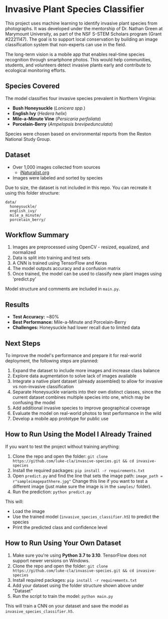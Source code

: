 # Invasive Plant Species Classifier

This project uses machine learning to identify invasive plant species from photographs. It was developed under the mentorship of Dr. Nathan Green at Marymount University, as part of the NSF S-STEM Scholars program (Grant #2221147). The goal is to support local conservation by building an image classification system that non-experts can use in the field.

The long-term vision is a mobile app that enables real-time species recognition through smartphone photos. This would help communities, students, and volunteers detect invasive plants early and contribute to ecological monitoring efforts.

## Species Covered
The model classifies four invasive species prevalent in Northern Virginia:

- **Bush Honeysuckle** (*Lonicera spp.*)
- **English Ivy** (*Hedera helix*)
- **Mile-a-Minute Vine** (*Persicaria perfoliata*)
- **Porcelain-Berry** (*Ampelopsis brevipedunculata*)

Species were chosen based on environmental reports from the Reston National Study Group.

## Dataset
- Over 1,000 images collected from sources
  - [iNaturalist.org](https://www.inaturalist.org/)
- Images were labeled and sorted by species

Due to size, the dataset is not included in this repo. You can recreate it using this folder structure:

```
data/
  honeysuckle/
  english_ivy/
  mile_a_minute/
  porcelain_berry/
```

## Workflow Summary
1. Images are preprocessed using OpenCV - resized, equalized, and normalized
2. Data is split into training and test sets
3. A CNN is trained using TensorFlow and Keras
4. The model outputs accuracy and a confusion matrix
5. Once trained, the model can be used to classify new plant images using 'predict.py'

Model structure and comments are included in `main.py`.

## Results
- **Test Accuracy:** ~80%
- **Best Performance:** Mile-a-Minute and Porcelain-Berry
- **Challenges:** Honeysuckle had lower recall due to limited data

## Next Steps
To improve the model's performance and prepare it for real-world deployment, the following steps are planned:
1. Expand the dataset to include more images and increase class balance
2. Explore data augmentation to solve lack of images available
3. Integrate a native plant dataset (already assembled) to allow for invasive vs non-invasive classification
4. Separate Honeysuckle variants into their own distinct classes, since the current dataset combines multiple species into one, which may be confusing the model
5. Add additional invasive species to improve geographical coverage
6. Evaluate the model on real-world photos to test performance in the wild
7. Develop a mobile app prototype for public use

## How to Run Using the Model I Already Trained
If you want to test the project without training anything:

1. Clone the repo and open the folder:
   `git clone https://github.com/luke-cla/invasive-species.git && cd invasive-species`
2. Install the required packages: `pip install -r requirements.txt`
3. Open `predict.py` and find the line that sets the image path: `image_path = r"sampleimagepathhere.jpg"`
   Change this line if you want to test a different image (just make sure the image is in the `samples/` folder).
4. Run the prediction: `python predict.py`

This will:
- Load the image
- Use the trained model (`invasive_species_classifier.h5`) to predict the species
- Print the predicted class and confidence level

## How to Run Using Your Own Dataset
1. Make sure you're using **Python 3.7 to 3.10**. TensorFlow does not support newer versions on Windows.
1. Clone the repo and open the folder:
   `git clone https://github.com/luke-cla/invasive-species.git && cd invasive-species`
2. Install required packages: `pip install -r requirements.txt`
3. Add your dataset using the folder structure shown above under "Dataset"
4. Run the script to train the model: `python main.py`

This will train a CNN on your dataset and save the model as `invasive_species_classifier.h5`.